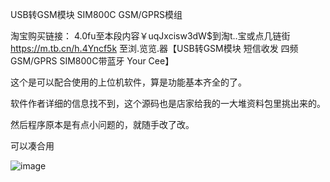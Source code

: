 USB转GSM模块 SIM800C GSM/GPRS模组 

淘宝购买链接：
4.0fu至本段内容￥uqJxcisw3dW$到淘t..宝或点几链街 https://m.tb.cn/h.4Yncf5k 至浏.览览.器【USB转GSM模块 短信收发 四频GSM/GPRS SIM800C带蓝牙 Your Cee】


这个是可以配合使用的上位机软件，算是功能基本齐全的了。


软件作者详细的信息找不到，这个源码也是店家给我的一大堆资料包里挑出来的。


然后程序原本是有点小问题的，就随手改了改。

可以凑合用


![image](https://raw.githubusercontent.com/zuosc/myGSM_SIM800C/master/%E6%88%AA%E5%9B%BE_16034397478763.png)
